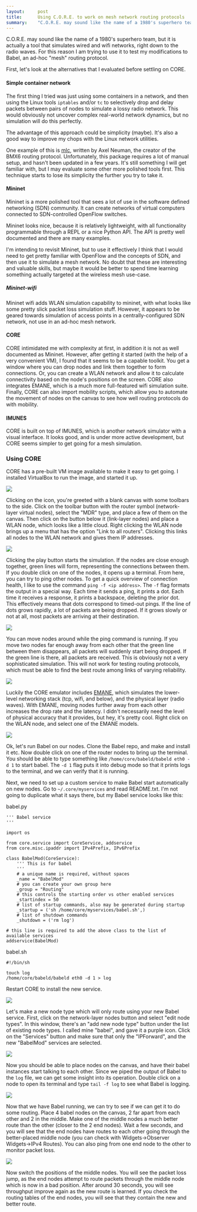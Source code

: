 ```yaml
---
layout:     post
title:      Using C.O.R.E. to work on mesh network routing protocols
summary:    "C.O.R.E. may sound like the name of a 1980's superhero team, but it is actually a tool that simulates wired and wifi networks, right down to the radio waves. For this reason I am using it to test my modifications to Babel, an ad-hoc 'mesh' routing protocol."
---
```


C.O.R.E. may sound like the name of a 1980's superhero team, but it is actually a tool that simulates wired and wifi networks, right down to the radio waves. For this reason I am trying to use it to test my modifications to Babel, an ad-hoc "mesh" routing protocol.

First, let's look at the alternatives that I evaluated before settling on CORE.

#### Simple container network
The first thing I tried was just using some containers in a network, and then using the Linux tools `iptables` and/or `tc` to selectively drop and delay packets between pairs of nodes to simulate a lossy radio network. This would obviously not uncover complex real-world network dynamics, but no simulation will do this perfectly.

The advantage of this approach could be simplicity (maybe). It's also a good way to improve my chops with the Linux network utilities.

One example of this is [mlc](https://github.com/axn/mlc), written by Axel Neuman, the creator of the BMX6 routing protocol. Unfortunately, this package requires a lot of manual setup, and hasn't been updated in a few years. It's still something I will get familiar with, but I may evaluate some other more polished tools first. This technique starts to lose its simplicity the further you try to take it.

#### Mininet
Mininet is a more polished tool that sees a lot of use in the software defined networking (SDN) community. It can create networks of virtual computers connected to SDN-controlled OpenFlow switches.

Mininet looks nice, because it is relatively lightweight, with all functionality programmable through a REPL or a nice Python API. The API is pretty well documented and there are many examples.

I'm intending to revisit Mininet, but to use it effectively I think that I would need to get pretty familiar with OpenFlow and the concepts of SDN, and then use it to simulate a mesh network. No doubt that these are interesting and valuable skills, but maybe it would be better to spend time learning something actually targeted at the wireless mesh use-case.

##### Mininet-wifi
Mininet wifi adds WLAN simulation capability to mininet, with what looks like some pretty slick packet loss simulation stuff. However, it appears to be geared towards simulation of access points in a centrally-configured SDN network, not use in an ad-hoc mesh network.

#### CORE
CORE intimidated me with complexity at first, in addition it is not as well documented as Mininet. However, after getting it started (with the help of a very convenient VM), I found that it seems to be a capable toolkit. You get a window where you can drop nodes and link them together to form connections. Or, you can create a WLAN network and allow it to calculate connectivity based on the node's positions on the screen. CORE also integrates EMANE, which is a much more full-featured wifi simulation suite. Finally, CORE can also import mobility scripts, which allow you to automate the movement of nodes on the canvas to see how well routing protocols do with mobility.

#### IMUNES
CORE is built on top of IMUNES, which is another network simulator with a visual interface. It looks good, and is under more active development, but CORE seems simpler to get going for a mesh simulation.

### Using CORE
CORE has a pre-built VM image available to make it easy to get going. I installed VirtualBox to run the image, and started it up. 

![](/images/hello_boeing.png)

Clicking on the icon, you're greeted with a blank canvas with some toolbars to the side. Click on the toolbar button with the router symbol (network-layer virtual nodes), select the "MDR" type, and place a few of them on the canvas. Then click on the button below it (link-layer nodes) and place a WLAN node, which looks like a little cloud. Right clicking the WLAN node brings up a menu that has the option "Link to all routers". Clicking this links all nodes to the WLAN network and gives them IP addresses.

![](/images/wlan_setup.png)

Clicking the play button starts the simulation. If the nodes are close enough together, green lines will form, representing the connections between them. If you double click on one of the nodes, it opens up a terminal. From here, you can try to ping other nodes. To get a quick overview of connection health, I like to use the command `ping -f <ip address>`. The `-f` flag formats the output in a special way. Each time it sends a ping, it prints a dot. Each time it receives a response, it prints a backspace, deleting the prior dot. This effectively means that dots correspond to timed-out pings. If the line of dots grows rapidly, a lot of packets are being dropped. If it grows slowly or not at all, most packets are arriving at their destination.

![](/images/pinging.png)

You can move nodes around while the ping command is running. If you move two nodes far enough away from each other that the green line between them disappears, all packets will suddenly start being dropped. If the green line is there, all packets are received. This is obviously not a very sophisticated simulation. This will not work for testing routing protocols, which must be able to find the best route among links of varying reliability.

![](/images/hello_emane.png)

Luckily the CORE emulator includes [EMANE](http://www.nrl.navy.mil/itd/ncs/products/emane), which simulates the lower-level networking stack (tcp, wifi, and below), and the physical layer (radio waves). With EMANE, moving nodes further away from each other increases the drop rate and the latency. I didn't necessarily need the level of physical accuracy that it provides, but hey, it's pretty cool. Right click on the WLAN node, and select one of the EMANE models.

![](/images/running_babel.png)

Ok, let's run Babel on our nodes. Clone the Babel repo, and make and install it etc. Now double click on one of the router nodes to bring up the terminal. You should be able to type something like `/home/core/babeld/babeld eth0 -d 1` to start babel. The `-d 1` flag puts it into debug mode so that it prints logs to the terminal, and we can verify that it is running. 

Next, we need to set up a custom service to make Babel start automatically on new nodes. Go to `~/.core/myservices` and read README.txt. I'm not going to duplicate what it says there, but my Babel service looks like this:

babel.py

    ''' Babel service
    '''

    import os

    from core.service import CoreService, addservice
    from core.misc.ipaddr import IPv4Prefix, IPv6Prefix

    class BabelMod(CoreService):
        ''' This is for babel
        '''
        # a unique name is required, without spaces
        _name = "BabelMod"
        # you can create your own group here
        _group = "Routing"
        # this controls the starting order vs other enabled services
        _startindex = 50
        # list of startup commands, also may be generated during startup
        _startup = ('sh /home/core/myservices/babel.sh',)
        # list of shutdown commands
        _shutdown = ('rm log')

    # this line is required to add the above class to the list of available services
    addservice(BabelMod)


babel.sh

    #!/bin/sh

    touch log
    /home/core/babeld/babeld eth0 -d 1 > log


Restart CORE to install the new service.

![](/images/new_node_type.png)

Let's make a new node type which will only route using your new Babel service. First, click on the network-layer nodes button and select "edit node types". In this window, there's an "add new node type" button under the list of existing node types. I called mine "babel", and gave it a purple icon. Click on the "Services" button and make sure that only the "IPForward", and the new "BabelMod" services are selected.

![](/images/default_services.png)

Now you should be able to place nodes on the canvas, and have their babel instances start talking to each other. Since we piped the output of Babel to the `log` file, we can get some insight into its operation. Double click on a node to open its terminal and type `tail -f log` to see what Babel is logging.

![](/images/babel_running.png)

Now that we have Babel running, we can try to see if we can get it to do some routing. Place 4 babel nodes on the canvas, 2 far apart from each other and 2 in the middle. Make one of the middle nodes a much better route than the other (closer to the 2 end nodes). Wait a few seconds, and you will see that the end nodes have routes to each other going through the better-placed middle node (you can check with Widgets->Observer Widgets->IPv4 Routes). You can also ping from one end node to the other to monitor packet loss.

![](/images/babel_routing.png)

Now switch the positions of the middle nodes. You will see the packet loss jump, as the end nodes attempt to route packets through the middle node which is now in a bad position. After around 30 seconds, you will see throughput improve again as the new route is learned. If you check the routing tables of the end nodes, you will see that they contain the new and better route.